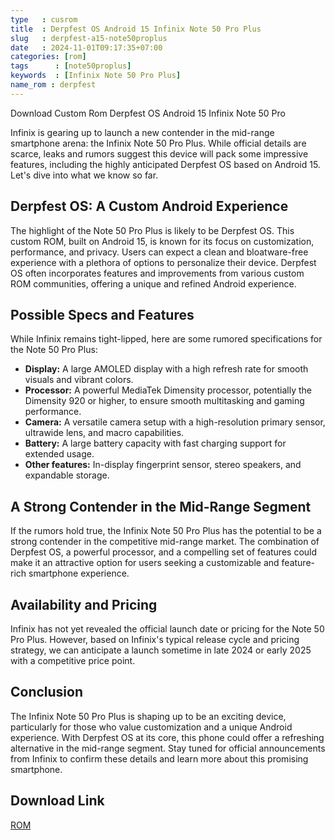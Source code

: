 ```yaml
---
type   : cusrom
title  : Derpfest OS Android 15 Infinix Note 50 Pro Plus
slug   : derpfest-a15-note50proplus
date   : 2024-11-01T09:17:35+07:00
categories: [rom]
tags      : [note50proplus]
keywords  : [Infinix Note 50 Pro Plus]
name_rom : derpfest
---
```


Download Custom Rom Derpfest OS Android 15 Infinix Note 50 Pro

Infinix is gearing up to launch a new contender in the mid-range smartphone arena: the Infinix Note 50 Pro Plus. While official details are scarce, leaks and rumors suggest this device will pack some impressive features, including the highly anticipated Derpfest OS based on Android 15. Let's dive into what we know so far.

## Derpfest OS: A Custom Android Experience

The highlight of the Note 50 Pro Plus is likely to be Derpfest OS. This custom ROM, built on Android 15, is known for its focus on customization, performance, and privacy.  Users can expect a clean and bloatware-free experience with a plethora of options to personalize their device. Derpfest OS often incorporates features and improvements from various custom ROM communities, offering a unique and refined Android experience.

## Possible Specs and Features

While Infinix remains tight-lipped, here are some rumored specifications for the Note 50 Pro Plus:

* **Display:** A large AMOLED display with a high refresh rate for smooth visuals and vibrant colors.
* **Processor:**  A powerful MediaTek Dimensity processor, potentially the Dimensity 920 or higher, to ensure smooth multitasking and gaming performance.
* **Camera:** A versatile camera setup with a high-resolution primary sensor, ultrawide lens, and macro capabilities.
* **Battery:** A large battery capacity with fast charging support for extended usage.
* **Other features:**  In-display fingerprint sensor, stereo speakers, and expandable storage.

## A Strong Contender in the Mid-Range Segment

If the rumors hold true, the Infinix Note 50 Pro Plus has the potential to be a strong contender in the competitive mid-range market. The combination of Derpfest OS, a powerful processor, and a compelling set of features could make it an attractive option for users seeking a customizable and feature-rich smartphone experience.

## Availability and Pricing

Infinix has not yet revealed the official launch date or pricing for the Note 50 Pro Plus. However, based on Infinix's typical release cycle and pricing strategy, we can anticipate a launch sometime in late 2024 or early 2025 with a competitive price point.

## Conclusion

The Infinix Note 50 Pro Plus is shaping up to be an exciting device, particularly for those who value customization and a unique Android experience. With Derpfest OS at its core, this phone could offer a refreshing alternative in the mid-range segment. Stay tuned for official announcements from Infinix to confirm these details and learn more about this promising smartphone.


## Download Link
[ROM](/)

